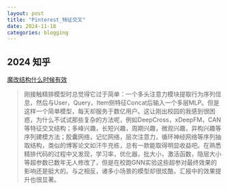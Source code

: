 ```yaml
---
layout: post
title: "Pinterest_特征交叉"
date: 2024-11-18
categories: blogging
---
```

## 2024 知乎

[魔改结构什么时候有效](https://zhuanlan.zhihu.com/p/698600932)

> 刚接触精排模型时总觉得它过于简单：一个多头注意力模块提取行为序列信息，然后与User，Query，Item侧特征Concat后输入一个多层MLP。但是这样一个简单模型，每天却服务于数亿用户。这让刚出校园的我感到很困惑，为什么不试试那些复杂的方法呢，例如DeepCross，xDeepFM，CAN等特征交叉结构；多峰兴趣，长短兴趣，周期兴趣，微观兴趣，异构兴趣等序列建模方法；胶囊网络，记忆网络，层次注意力，循环神经网络等序列抽取结构，类似的博客论文如汗牛充栋，总有一款能取得明显收益吧。在熟悉精排代码的过程中又发现，学习率，优化器，批大小，激活函数，隐层大小等超参数已数年无人修改了，但是在校跑GNN实验这些超参对最终效果的影响还是挺大的。与之相反，诸多小场景的模型却很炫酷，汇报中的效果提升也很显著。
